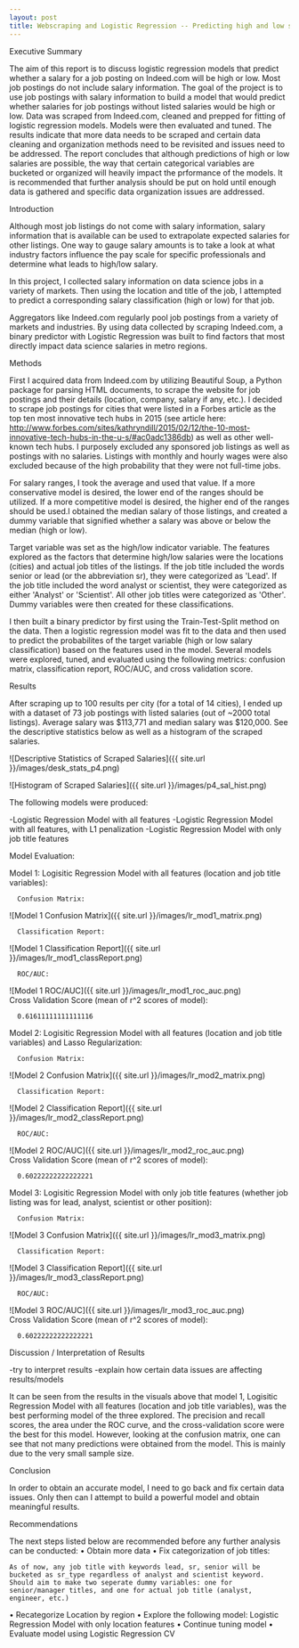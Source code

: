 ```yaml
---
layout: post
title: Webscraping and Logistic Regression -- Predicting high and low salary values for job postings on Indeed.com
---
```


Executive Summary

The aim of this report is to discuss logistic regression models that predict whether a salary for a job posting on Indeed.com will be high or low. Most job postings do not include salary information. The goal of the project is to use job postings with salary information to build a model that would predict whether salaries for job postings without listed salaries would be high or low. Data was scraped from Indeed.com, cleaned and prepped for fitting of logistic regression models. Models were then evaluated and tuned. The results indicate that more data needs to be scraped and certain data cleaning and organization methods need to be revisited and issues need to be addressed. The report concludes that although predictions of high or low salaries are possible, the way that certain categorical variables are bucketed or organized will heavily impact the prformance of the models. It is recommended that further analysis should be put on hold until enough data is gathered and specific data organization issues are addressed.


Introduction

Although most job listings do not come with salary information, salary information that is available can be used to extrapolate expected salaries for other listings. One way to gauge salary amounts is to take a look at what industry factors influence the pay scale for specific professionals and determine what leads to high/low salary. 

In this project, I collected salary information on data science jobs in a variety of markets. Then using the location and title of the job, I attempted to predict a corresponding salary classification (high or low) for that job. 

Aggregators like Indeed.com regularly pool job postings from a variety of markets and industries. By using data collected by scraping Indeed.com, a binary predictor with Logistic Regression was built to find factors that most directly impact data science salaries in metro regions.


Methods

First I acquired data from Indeed.com by utilizing Beautiful Soup, a Python package for parsing HTML documents, to scrape the website for job postings and their details (location, company, salary if any, etc.). I decided to scrape job postings for cities that were listed in a Forbes article as the top ten most innovative tech hubs in 2015 (see article here: http://www.forbes.com/sites/kathryndill/2015/02/12/the-10-most-innovative-tech-hubs-in-the-u-s/#ac0adc1386db) as well as other well-known tech hubs. I purposely excluded any sponsored job listings as well as postings with no salaries. Listings with monthly and hourly wages were also excluded because of the high probability that they were not full-time jobs. 

For salary ranges, I took the average and used that value. If a more conservative model is desired, the lower end of the ranges should be utilized. If a more competitive model is desired, the higher end of the ranges should be used.I obtained the median salary of those listings, and created a dummy variable that signified whether a salary was above or below the median (high or low). 

Target variable was set as the high/low indicator variable. The features explored as the factors that determine high/low salaries were the locations (cities) and actual job titles of the listings. If the job title included the words senior or lead (or the abbreviation sr), they were categorized as 'Lead'. If the job title included the word analyst or scientist, they were categorized as either 'Analyst' or 'Scientist'. All other job titles were categorized as 'Other'. Dummy variables were then created for these classifications.

I then built a binary predictor by first using the Train-Test-Split method on the data. Then a logistic regression model was fit to the data and then used to predict the probabilites of the target variable (high or low salary classification) based on the features used in the model.  Several models were explored, tuned, and evaluated using the following metrics: confusion matrix, classification report, ROC/AUC, and cross validation score.


Results

After scraping up to 100 results per city (for a total of 14 cities), I ended up with a dataset of 73 job postings with listed salaries (out of ~2000 total listings). Average salary was $113,771 and median salary was $120,000. See the descriptive statistics below as well as a histogram of the scraped salaries.

![Descriptive Statistics of Scraped Salaries]({{ site.url }}/images/desk_stats_p4.png)

![Histogram of Scraped Salaries]({{ site.url }}/images/p4_sal_hist.png)

The following models were produced:

-Logistic Regression Model with all features
-Logistic Regression Model with all features, with L1 penalization
-Logistic Regression Model with only job title features

Model Evaluation:

Model 1: Logisitic Regression Model with all features (location and job title variables):

      Confusion Matrix:

![Model 1 Confusion Matrix]({{ site.url }}/images/lr_mod1_matrix.png)      

      Classification Report:

![Model 1 Classification Report]({{ site.url }}/images/lr_mod1_classReport.png)      


      ROC/AUC:
![Model 1 ROC/AUC]({{ site.url }}/images/lr_mod1_roc_auc.png)      
      Cross Validation Score (mean of r^2 scores of model):

      0.61611111111111116 


Model 2: Logisitic Regression Model with all features (location and job title variables) and Lasso Regularization:

      Confusion Matrix:

![Model 2 Confusion Matrix]({{ site.url }}/images/lr_mod2_matrix.png)      

      Classification Report:

![Model 2 Classification Report]({{ site.url }}/images/lr_mod2_classReport.png)      


      ROC/AUC:
![Model 2 ROC/AUC]({{ site.url }}/images/lr_mod2_roc_auc.png)      
      Cross Validation Score (mean of r^2 scores of model):

      0.60222222222222221    

Model 3: Logisitic Regression Model with only job title features (whether job listing was for lead, analyst, scientist or other position):

      Confusion Matrix:

![Model 3 Confusion Matrix]({{ site.url }}/images/lr_mod3_matrix.png)      

      Classification Report:

![Model 3 Classification Report]({{ site.url }}/images/lr_mod3_classReport.png)      


      ROC/AUC:
![Model 3 ROC/AUC]({{ site.url }}/images/lr_mod3_roc_auc.png)      
      Cross Validation Score (mean of r^2 scores of model):

      0.60222222222222221  


Discussion / Interpretation of Results

-try to interpret results
-explain how certain data issues are affecting results/models

It can be seen from the results in the visuals above that model 1, Logisitic Regression Model with all features (location and job title variables), was the best performing model of the three explored. The precision and recall scores, the area under the ROC curve, and the cross-validation score were the best for this model. However, looking at the confusion matrix, one can see that not many predictions were obtained from the model. This is mainly due to the very small sample size.


Conclusion

In order to obtain an accurate model, I need to go back and fix certain data issues. Only then can I attempt to build a powerful model and obtain meaningful results.


Recommendations

The next steps listed below are recommended before any further analysis can be conducted: 
• Obtain more data
• Fix categorization of job titles:
     
    As of now, any job title with keywords lead, sr, senior will be bucketed as sr_type regardless of analyst and scientist keyword. Should aim to make two seperate dummy variables: one for senior/manager titles, and one for actual job title (analyst, engineer, etc.)

• Recategorize Location by region
• Explore the following model: Logistic Regression Model with only location features
• Continue tuning model
• Evaluate model using Logistic Regression CV




